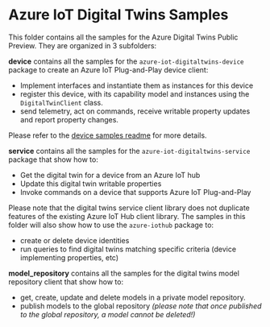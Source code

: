# Azure IoT Digital Twins Samples

This folder contains all the samples for the Azure Digital Twins Public Preview. They are organized in 3 subfolders:

**device** contains all the samples for the `azure-iot-digitaltwins-device` package to create an Azure IoT Plug-and-Play device client:

- Implement interfaces and instantiate them as instances for this device
- register this device, with its capability model and instances using the `DigitalTwinClient` class.
- send telemetry, act on commands, receive writable property updates and report property changes.

Please refer to the [device samples readme](./device/readme.md) for more details.

**service** contains all the samples for the `azure-iot-digitaltwins-service` package that show how to:

- Get the digital twin for a device from an Azure IoT hub
- Update this digital twin writable properties
- Invoke commands on a device that supports Azure IoT Plug-and-Play

Please note that the digital twins service client library does not duplicate features of the existing Azure IoT Hub client library. The samples in this folder will also show how to use the `azure-iothub` package to:
- create or delete device identities
- run queries to find digital twins matching specific criteria (device implementing properties, etc)

**model_repository** contains all the samples for the digital twins model repository client that show how to:

- get, create, update and delete models in a private model repository.
- publish models to the global repository *(please note that once published to the global repository, a model cannot be deleted!)*
